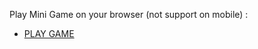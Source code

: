 
Play Mini Game on your browser (not support on mobile) :
 - [PLAY GAME](https://mini-game-vr-a.herokuapp.com/)

<!---
bisrihanafi/bisrihanafi is a ✨ special ✨ repository because its `README.md` (this file) appears on your GitHub profile.
You can click the Preview link to take a look at your changes.
--->
